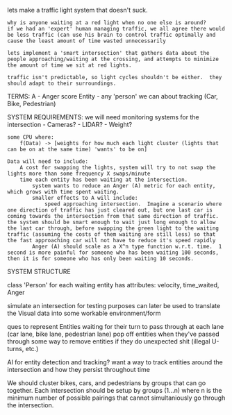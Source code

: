 lets make a traffic light system that doesn't suck.

	why is anyone waiting at a red light when no one else is around?
	if we had an 'expert' human managing traffic, we all agree there would be less traffic (can use his brain to control traffic optimally and cause the least amount of time wasted unnecessarily 

	lets implement a 'smart intersection' that gathers data about the people approaching/waiting at the crossing, and attempts to minimize the amount of time we sit at red lights.

	traffic isn't predictable, so light cycles shouldn't be either.  they should adapt to their surroundings.


TERMS:
A - Anger score
Entity - any 'person' we can about tracking (Car, Bike, Pedestrian)


SYSTEM REQUIREMENTS:
	we will need monitoring systems for the intersection
		- Cameras?
		- LIDAR?
		- Weight?

	some CPU where:
		f(Data) -> [weights for how much each light cluster (lights that can be on at the same time) 'wants' to be on]

	Data will need to include:
		A cost for swapping the lights, system will try to not swap the lights more than some frequency X swaps/minute
		time each entity has been waiting at the intersection.
			system wants to reduce an Anger (A) metric for each entity, which grows with time spent waiting.
			smaller effects to A will include:
				speed approaching intersection.  Imagine a scenario where one direction of traffic has just cleared out, but one last car is coming towards the intersection from that same direction of traffic.  the system should be smart enough to wait just long enough to allow the last car through, before swapping the green light to the waiting traffic (assuming the costs of them waiting are still less) so that the fast approaching car will not have to reduce it's speed rapidly
			Anger (A) should scale as a X^n type function w.r.t. time.  1 second is more painful for someone who has been waiting 100 seconds, then it is for someone who has only been waiting 10 seconds.



SYSTEM STRUCTURE

class 'Person' for each waiting entity
	has attributes: velocity, time_waited, Anger


simulate an intersection for testing purposes
	can later be used to translate the Visual data into some workable environment/form

ques to represent Entities waiting for their turn to pass through at each lane (car lane, bike lane, pedestrian lane)
	pop off entities when they've passed through
	some way to remove entities if they do unexpected shit (illegal U-turns, etc.)
	
AI for entity detection and tracking?
	want a way to track entities around the intersection and how they persist throughout time


We should cluster bikes, cars, and pedestrians by groups that can go together.  Each intersection should be setup by groups (1...n) where n is the minimum number of possible pairings that cannot simultaniously go through the intersection.


